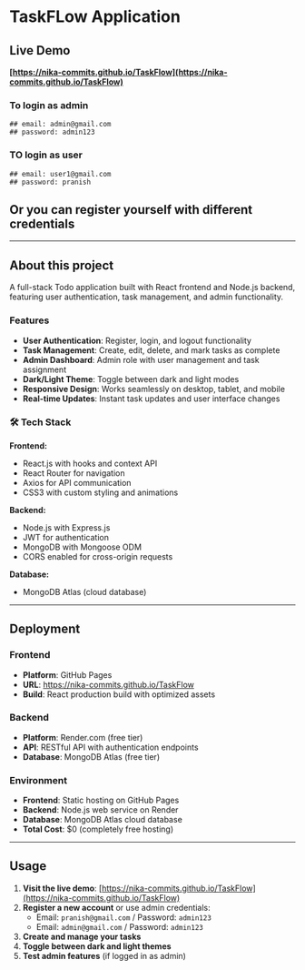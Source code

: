 # TaskFLow Application

##  Live Demo

**[https://nika-commits.github.io/TaskFlow](https://nika-commits.github.io/TaskFlow)**

### To login as admin 
    ## email: admin@gmail.com
    ## password: admin123

### TO login as user
    ## email: user1@gmail.com
    ## password: pranish
   ## Or you can register yourself with different credentials

---

## About this project

A full-stack Todo application built with React frontend and Node.js backend, featuring user authentication, task management, and admin functionality.

### Features
- **User Authentication**: Register, login, and logout functionality
- **Task Management**: Create, edit, delete, and mark tasks as complete
- **Admin Dashboard**: Admin role with user management and task assignment
- **Dark/Light Theme**: Toggle between dark and light modes
- **Responsive Design**: Works seamlessly on desktop, tablet, and mobile
- **Real-time Updates**: Instant task updates and user interface changes

### 🛠️ Tech Stack

**Frontend:**

- React.js with hooks and context API
- React Router for navigation
- Axios for API communication
- CSS3 with custom styling and animations

**Backend:**

- Node.js with Express.js
- JWT for authentication
- MongoDB with Mongoose ODM
- CORS enabled for cross-origin requests

**Database:**

- MongoDB Atlas (cloud database)

---

## Deployment

### Frontend

- **Platform**: GitHub Pages
- **URL**: https://nika-commits.github.io/TaskFlow
- **Build**: React production build with optimized assets

### Backend

- **Platform**: Render.com (free tier)
- **API**: RESTful API with authentication endpoints
- **Database**: MongoDB Atlas (free tier)

### Environment

- **Frontend**: Static hosting on GitHub Pages
- **Backend**: Node.js web service on Render
- **Database**: MongoDB Atlas cloud database
- **Total Cost**: $0 (completely free hosting)

---

##  Usage

1. **Visit the live demo**: [https://nika-commits.github.io/TaskFlow](https://nika-commits.github.io/TaskFlow)
2. **Register a new account** or use admin credentials:
   - Email: `pranish@gmail.com` / Password: `admin123`
   - Email: `admin@gmail.com` / Password: `admin123`
3. **Create and manage your tasks**
4. **Toggle between dark and light themes**
5. **Test admin features** (if logged in as admin)
